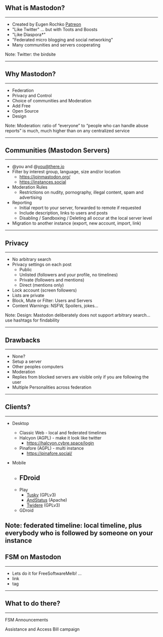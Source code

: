 
## What is Mastodon?
<hr />

- Created by Eugen Rochko [Patreon](https://www.patreon.com/user?u=619786)
- "Like Twitter" ... but with Toots and Boosts
- "Like Diaspora*"
- "Federated micro blogging and social networking"
- Many communities and servers cooperating

Note:
Twitter: the birdsite

---

## Why Mastodon?
<hr />

- Federation
- Privacy and Control
- Choice of communities and Moderation
- Add Free
- Open Source
- Design

Note:
Moderation: ratio of “everyone” to “people who can handle abuse reports” is much, much higher than on any centralized service

---


## Communities (Mastodon Servers)
<hr />

- @you and @you@there.io
- Filter by interest group, language, size and/or location
  - https://joinmastodon.org/
  - https://instances.social
- Moderation Rules
  - Restrictions on nudity, pornography, illegal content, spam and advertising
- Reporting
  - Initial report to your server, forwarded to remote if requested
  - Include description, links to users and posts
  - Disabling / Sandboxing / Deleting all occur at the local server level
- Migration to another instance (export, new account, import, link)

---

## Privacy
<hr />

- No arbitrary search
- Privacy settings on each post
  - Public
  - Unlisted (followers and your profile, no timelines)
  - Private (followers and mentions)
  - Direct (mentions only)
- Lock account (screen followers)
- Lists are private
- Block, Mute or Filter: Users and Servers
- Content Warnings: NSFW, Spoilers, jokes...

Note:
Design: Mastodon deliberately does not support arbitrary search... use hashtags for findability

---

## Drawbacks
<hr />

- None?
- Setup a server
- Other peoples computers
- Moderation
- Replies from blocked servers are visible only if you are following the user
- Multiple Personalities across federation

---

## Clients?
<hr />

- Desktop
  - Classic Web - local and federated timelines
  - Halcyon (AGPL) - make it look like twitter
    - https://halcyon.cybre.space/login
  - Pinafore (AGPL) - multi instance
    - https://pinafore.social/

- Mobile
  - FDroid
    -
  - Play
    - [Tusky](https://play.google.com/store/apps/details?id=com.keylesspalace.tusky) (GPLv3)
    - [AndStatus](https://play.google.com/store/apps/details?id=org.andstatus.app) (Apache)
    - [Twidere](https://play.google.com/store/apps/details?id=org.mariotaku.twidere) (GPLv3)
  - GDroid

Note:
federated timeline: local timeline, plus everybody who is followed by someone on your instance
---

## FSM on Mastodon
<hr />

- Lets do it for FreeSoftwareMelb! ...
- link
- tag

---

## What to do there?
<hr />

FSM Announcements

Assistance and Access Bill campaign
<br />

